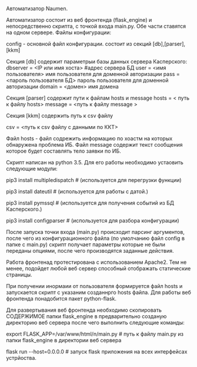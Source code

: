 Автоматизатор Naumen.


Автоматизатор состоит из веб фронтенда (flask_engine) и непосредственно скрипта, с точкой входа main.py.
Обе части ставятся на одном сервере.
Файлы конфигурации:

config -  основной файл конфигурации. состоит из секций [db],[parser],[kkm]

 Секция [db] содержит параметрыи базы данных сервера Касперского:
 dbserver = <IP или имя хоста>  #адрес сервера БД
 user = <имя пользователя> имя пользователя для доменной авторизации
 pass = <пароль пользователя БД> пароль пользователя для доменной авторизации
 domain = <домен> имя домена

 Секция  [parser] содержит пути к файлам hosts и message
 hosts = < путь к файлу hosts>
 message = <путь к файлу message >

 Секция [kkm] содержить путь  к csv файлу

 csv = <путь к csv файлу с данными по ККТ>

 Файл hosts - файл содрежить информацию по хоастм на которых обнаружена проблема ИБ.
 Файл message содержит текст сообщения которое будет составлять тело заявки по ИБ.


Скрипт написан на python 3.5. Для его работы необходимо устаовить следующие модули:


pip3 install multipledispatch  # (используется для перегрузки функции)


pip3 install dateutil          # (используется для работы с датой.)


pip3 install pymssql           # (используется для получения событий из БД Касперского.)


pip3 install configparser      # (используется для разбора конфигурации)


После запуска точки входа (main.py) происходит парсинг аргументов, после чего из конфигурационного файла
(по умолчанию файл config в папке с main.py) скрипт получает параметры которые не были переданы опциями,
после чего производятся заданные действия.

Работа фронтенад протестирована с использованием Apache2. Тем не менее, подойдет любой веб сервер
способный отображать статические страницы.


При получении инормаии от пользователя формируется файл hosts и запускается скрипт с указаним созданнрго hosts файла.
Для работы веб фронтенда понадобится пакет python-flask.


Для развертывания веб фронтенда необходимо скопировать СОДЕРЖИМОЕ папки flask_engine в предварительно
созданую директорию веб сервера после чего выполнить следующие команды:


export FLASK_APP=/var/www/html/n/main.py # путь к файлу main.py из папки flask_engine в директории веб сервера


flask run --host=0.0.0.0 # запуск flask приложения на всех интерфейсах устрйоства.
